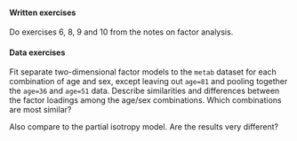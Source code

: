 #### Written exercises 
Do  exercises  6, 8, 9 and 10 from the 
notes on factor analysis.

####  Data exercises 
Fit separate two-dimensional factor models to the `metab` dataset for each combination of 
age and sex, except leaving out `age=81` and pooling together the 
`age=36` and `age=51` data. 
Describe similarities and differences between the factor loadings 
among the age/sex combinations. Which combinations are most similar?

Also compare to the partial isotropy model. Are the results very different?

